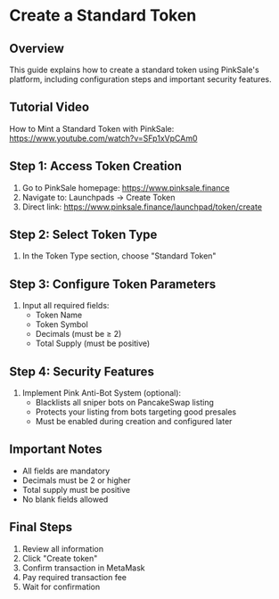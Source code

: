 # Create a Standard Token

## Overview
This guide explains how to create a standard token using PinkSale's platform, including configuration steps and important security features.

## Tutorial Video
How to Mint a Standard Token with PinkSale: https://www.youtube.com/watch?v=SFp1xVpCAm0

## Step 1: Access Token Creation
1. Go to PinkSale homepage: https://www.pinksale.finance
2. Navigate to: Launchpads -> Create Token
3. Direct link: https://www.pinksale.finance/launchpad/token/create

## Step 2: Select Token Type
1. In the Token Type section, choose "Standard Token"

## Step 3: Configure Token Parameters
1. Input all required fields:
   - Token Name
   - Token Symbol
   - Decimals (must be ≥ 2)
   - Total Supply (must be positive)

## Step 4: Security Features
1. Implement Pink Anti-Bot System (optional):
   - Blacklists all sniper bots on PancakeSwap listing
   - Protects your listing from bots targeting good presales
   - Must be enabled during creation and configured later

## Important Notes
- All fields are mandatory
- Decimals must be 2 or higher
- Total supply must be positive
- No blank fields allowed

## Final Steps
1. Review all information
2. Click "Create token"
3. Confirm transaction in MetaMask
4. Pay required transaction fee
5. Wait for confirmation
